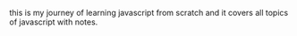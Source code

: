 this is my journey of learning javascript from scratch and it covers all topics of javascript with notes.
